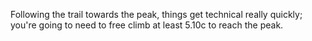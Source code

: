 Following the trail towards the peak, 
things get technical really quickly; 
you're going to need to free climb at
least 5.10c to reach the peak. 